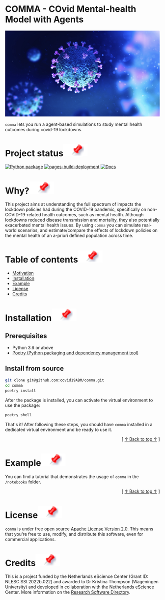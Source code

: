 # COMMA - **CO**vid **M**ental-health **M**odel with **A**gents 

<div align="center">
<img src="docs/img/avatar_comma.png">
</div>

`comma` lets you run a agent-based simulations to study mental health outcomes during covid-19 lockdowns.

# Project status[![](https://raw.githubusercontent.com/covid19ABM/comma/main/docs/img/pin.svg)](#project-status)

[![Python package](https://github.com/covid19ABM/comma/actions/workflows/python-package.yml/badge.svg)](https://github.com/covid19ABM/comma/actions/workflows/python-package.yml) 
[![pages-build-deployment](https://github.com/covid19ABM/comma/actions/workflows/pages/pages-build-deployment/badge.svg)](https://github.com/covid19ABM/comma/actions/workflows/pages/pages-build-deployment)
[![Docs](https://github.com/covid19ABM/comma/actions/workflows/documentation.yaml/badge.svg)](https://github.com/covid19ABM/comma/actions/workflows/documentation.yaml)

# Why?[![](https://raw.githubusercontent.com/covid19ABM/comma/main/docs/img/pin.svg)](#why)
This project aims at understanding the full spectrum of impacts the lockdown policies had during the COVID-19 pandemic, specifically on non-COVID-19-related health outcomes, such as mental health. Although lockdowns reduced disease transmission and mortality, they also potentially exacerbated mental health issues. By using `comma` you can simulate real-world scenarios, and estimate/compare the effects of lockdown policies on the mental health of an a-priori defined population across time.

# Table of contents[![](https://raw.githubusercontent.com/covid19ABM/comma/main/docs/img/pin.svg)](#table-of-contents)
- [Motivation](#why)
- [Installation](#installation)
- [Example](#example)
- [License](#license)
- [Credits](#credits)

# Installation[![](https://raw.githubusercontent.com/covid19ABM/comma/main/docs/img/pin.svg)](#installation)

## Prerequisites
- Python 3.6 or above 
- [Poetry (Python packaging and dependency management tool)](https://python-poetry.org/docs/#installation)

## Install from source

```bash
git clone git@github.com:covid19ABM/comma.git
cd comma
poetry install
```

After the package is installed, you can activate the virtual environment to use the package:
```bash
poetry shell
```

That's it! After following these steps, you should have `comma` installed in a dedicated virtual environment and be ready to use it.

<div align="right">[ <a href="#table-of-contents">↑ Back to top ↑</a> ]</div>

# Example[![](https://raw.githubusercontent.com/covid19ABM/comma/main/docs/img/pin.svg)](#example)
You can find a tutorial that demonstrates the usage of `comma` in the `/notebooks` folder.

<div align="right">[ <a href="#table-of-contents">↑ Back to top ↑</a> ]</div>

# License[![](https://raw.githubusercontent.com/covid19ABM/comma/main/docs/img/pin.svg)](#license)
`comma` is under free open source [Apache License Version 2.0](https://raw.githubusercontent.com/covid19ABM/comma/main/LICENSE). This means that you're free to use, modify, and distribute this software, even for commercial applications.

# Credits[![](https://raw.githubusercontent.com/covid19ABM/comma/main/docs/img/pin.svg)](#credits)
This is a project funded by the Netherlands eScience Center (Grant ID: NLESC.SSI.2022b.022) and awarded to Dr Kristina Thompson (Wageningen University) and developed in collaboration with the Netherlands eScience Center. More information on the [Research Software Directory](https://research-software-directory.org/projects/covid-19-mitigation-policies).

